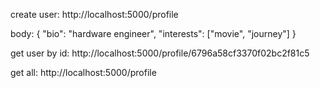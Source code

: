 

create user:
http://localhost:5000/profile

body:
{
  "bio": "hardware engineer",
  "interests": ["movie", "journey"]
}

get user by id:
http://localhost:5000/profile/6796a58cf3370f02bc2f81c5 

get all:
http://localhost:5000/profile 


